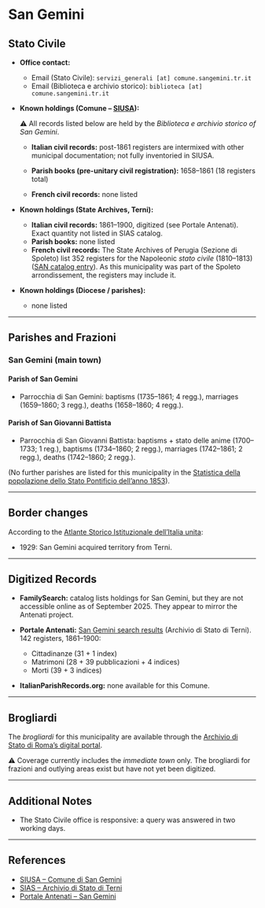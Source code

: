 # San Gemini

## Stato Civile

* **Office contact:**

  * Email (Stato Civile): `servizi_generali [at] comune.sangemini.tr.it`
  * Email (Biblioteca e archivio storico): `biblioteca [at] comune.sangemini.tr.it`
  
* **Known holdings (Comune – [SIUSA](https://siusa-archivi.cultura.gov.it/cgi-bin/pagina.pl?TipoPag=comparc&Chiave=293285)):**

  ⚠️ All records listed below are held by the *Biblioteca e archivio storico of San Gemini*.


  * **Italian civil records:** post-1861 registers are intermixed with other municipal documentation; not fully inventoried in SIUSA.
  * **Parish books (pre-unitary civil registration):** 1658–1861 (18 registers total)

  * **French civil records:** none listed

* **Known holdings (State Archives, Terni):**

  * **Italian civil records:** 1861–1900, digitized (see Portale Antenati). Exact quantity not listed in SIAS catalog.
  * **Parish books:** none listed
  * **French civil records:** The State Archives of Perugia (Sezione di Spoleto) list 352 registers for the Napoleonic *stato civile* (1810–1813) ([SAN catalog entry](http://dati.san.beniculturali.it/SAN/complarc_GGASI_san.cat.complArch.46311)). As this municipality was part of the Spoleto arrondissement, the registers may include it.

* **Known holdings (Diocese / parishes):**

  * none listed

---

## Parishes and Frazioni

### San Gemini (main town)

#### Parish of San Gemini

* Parrocchia di San Gemini: baptisms (1735–1861; 4 regg.), marriages (1659–1860; 3 regg.), deaths (1658–1860; 4 regg.).

#### Parish of San Giovanni Battista

* Parrocchia di San Giovanni Battista: baptisms + stato delle anime (1700–1733; 1 reg.), baptisms (1734–1860; 2 regg.), marriages (1742–1861; 2 regg.), deaths (1742–1860; 2 regg.).

 (No further parishes are listed for this municipality in the [Statistica della popolazione dello Stato Pontificio dell’anno 1853](https://www.google.it/books/edition/Statistics_della_popolazione_dello_Stato/v6dCAQAAMAAJ)).

---

## Border changes

According to the [Atlante Storico Istituzionale dell’Italia unita](http://dati.san.beniculturali.it/asi/local/detail.html?UA05158):
* 1929: San Gemini acquired territory from Terni.

---

## Digitized Records

* **FamilySearch:** catalog lists holdings for San Gemini, but they are not accessible online as of September 2025. They appear to mirror the Antenati project.

* **Portale Antenati:** [San Gemini search results](https://antenati.cultura.gov.it/search-registry/?archivio=254&descrizione=Archivio%20di%20Stato%20di%20Terni&s_facet_query=localita_ss%3A%22San%20Gemini%22) (Archivio di Stato di Terni). 142 registers, 1861–1900:

  * Cittadinanze (31 + 1 index)
  * Matrimoni (28 + 39 pubblicazioni + 4 indices)
  * Morti (39 + 3 indices)

* **ItalianParishRecords.org:** none available for this Comune.

---

## Brogliardi

The *brogliardi* for this municipality are available through the [Archivio di Stato di Roma’s digital portal](https://imagoarchiviodistatoroma.cultura.gov.it/Gregoriano/s_brogliardi.php?Provincia=Spoleto&Denominazione=S.%20Gemine).

⚠️ Coverage currently includes the *immediate town* only. The brogliardi for frazioni and outlying areas exist but have not yet been digitized.

---

## Additional Notes

* The Stato Civile office is responsive: a query was answered in two working days.

---

## References

* [SIUSA – Comune di San Gemini](https://siusa-archivi.cultura.gov.it/cgi-bin/pagina.pl?TipoPag=comparc&Chiave=293285)
* [SIAS – Archivio di Stato di Terni](https://sias-archivi.cultura.gov.it/cgi-bin/pagina.pl?TipoPag=comparc&Chiave=512675&RicProgetto=as%2dterni)
* [Portale Antenati – San Gemini](https://antenati.cultura.gov.it/search-registry/?archivio=254&descrizione=Archivio%20di%20Stato%20di%20Terni&s_facet_query=localita_ss%3A%22San%20Gemini%22)

